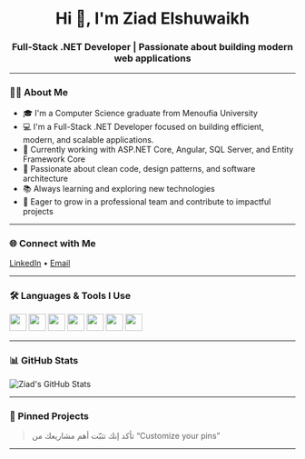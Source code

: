 <h1 align="center">Hi 👋, I'm Ziad Elshuwaikh</h1>
<h3 align="center">Full-Stack .NET Developer | Passionate about building modern web applications</h3>

---

### 👨‍💻 About Me

- 🎓 I'm a Computer Science graduate from Menoufia University  
- 💻 I'm a Full-Stack .NET Developer focused on building efficient, modern, and scalable applications.  
- 🔭 Currently working with ASP.NET Core, Angular, SQL Server, and Entity Framework Core  
- 🧠 Passionate about clean code, design patterns, and software architecture  
- 📚 Always learning and exploring new technologies  
- 🚀 Eager to grow in a professional team and contribute to impactful projects  

---

### 🌐 Connect with Me
<p align="left">
<a href="https://www.linkedin.com/in/ziad-elshuwaikh-692138209" target="blank">LinkedIn</a> • 
<a href="ziadelshuwaikh@gmail.com">Email</a>
</p>

---

### 🛠️ Languages & Tools I Use
<p>
  <img src="https://cdn.jsdelivr.net/gh/devicons/devicon/icons/csharp/csharp-original.svg" height="30" />
  <img src="https://cdn.jsdelivr.net/gh/devicons/devicon/icons/dot-net/dot-net-original.svg" height="30" />
  <img src="https://cdn.jsdelivr.net/gh/devicons/devicon/icons/angularjs/angularjs-original.svg" height="30" />
  <img src="https://cdn.jsdelivr.net/gh/devicons/devicon/icons/javascript/javascript-original.svg" height="30" />
  <img src="https://cdn.jsdelivr.net/gh/devicons/devicon/icons/html5/html5-original.svg" height="30" />
  <img src="https://cdn.jsdelivr.net/gh/devicons/devicon/icons/css3/css3-original.svg" height="30" />
  <img src="https://cdn.jsdelivr.net/gh/devicons/devicon/icons/sqlite/sqlite-original.svg" height="30" />
</p>

---

### 📊 GitHub Stats

![Ziad's GitHub Stats](https://github-readme-stats.vercel.app/api?username=ZiadElshuwaikh74&show_icons=true&theme=radical)

---

### 📌 Pinned Projects
> تأكد إنك تثبّت أهم مشاريعك من “Customize your pins”

---

